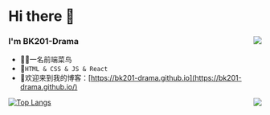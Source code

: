<!--
**BK201-Drama/BK201-Drama** is a ✨ _special_ ✨ repository because its `README.md` (this file) appears on your GitHub profile.
-->

# Hi there 👋

### I'm BK201-Drama<img align="right" src="https://github-readme-stats.vercel.app/api?username=BK201-Drama&show_icons=true">
-  👨‍💻一名前端菜鸟
- 🌱`HTML & CSS & JS & React`
- 🔭欢迎来到我的博客：[https://bk201-drama.github.io](https://bk201-drama.github.io/)

[![Top Langs](https://github-readme-stats.vercel.app/api/top-langs/?username=BK201-Drama&layout=compact)](https://github.com/BK201-Drama/github-readme-stats)
<img align="right" src="https://github-readme-stats.vercel.app/api/top-langs/?username=BK201-Drama&layout=compact">
